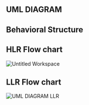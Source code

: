 ## UML DIAGRAM 
## Behavioral Structure
## HLR Flow chart
![Untitled Workspace](https://user-images.githubusercontent.com/90717512/153742920-b30cd122-1a42-47de-b69d-cfc7ba4d32f2.png)

## LLR Flow chart
![UML DIAGRAM LLR](https://user-images.githubusercontent.com/89586742/135495134-94791184-4e5c-47eb-961e-c2cd925d4326.jpg)

